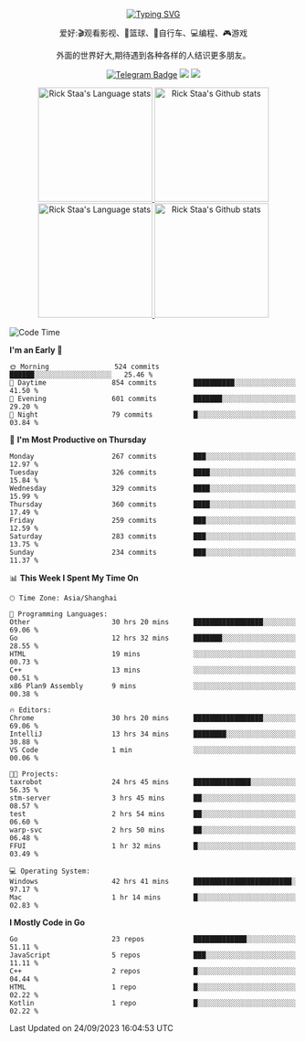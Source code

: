 <div align="center"> 

[![Typing SVG](https://readme-typing-svg.herokuapp.com?size=25&duration=2500&color=eeeeee&vCenter=true&width=200&height=40&lines=Hi+there+%F0%9F%91%8B%F0%9F%8F%BB;I'm+DanBai)](https://git.io/typing-svg)

爱好:🎬观看影视、🏀篮球、🚴自行车、💻编程、🎮游戏

外面的世界好大,期待遇到各种各样的人结识更多朋友。

[![Telegram Badge](https://img.shields.io/badge/-Telegram-blue?style=flat&logo=Telegram&logoColor=white)](https://t.me/danbai9420) 
[![](https://img.shields.io/badge/-Blog-brightgreen?style=flat&logo=Blogger&logoColor=white)](https://p00q.cn)
[![](https://img.shields.io/badge/-Email-red?style=flat&logo=Mail.Ru&logoColor=white)](mailto:danbai@88.com)
</div>

<!-- Light Mode -->
<div align="center"> 
<a href="https://github.com/anuraghazra/github-readme-stats#gh-light-mode-only">
<img height=200 src="https://github-readme-stats.vercel.app/api/top-langs/?username=danbai225&layout=compact&langs_count=10&hide_border=1&role=OWNER,COLLABORATOR#gh-light-mode-only" alt="Rick Staa's Language stats" />
</a>
<a href="https://github.com/anuraghazra/github-readme-stats#gh-light-mode-only">
<img height=200 src="https://github-readme-stats.vercel.app/api?username=danbai225&show_icons=true&count_private=true&line_height=28&hide_border=1&include_all_commits=true&card_width=450&role=OWNER,COLLABORATOR&exclude_repo=github-readme-stats#gh-light-mode-only" alt="Rick Staa's Github stats" />
</a>
</div>

<!-- Dark Mode -->
<div align="center"> 
<a href="https://github.com/anuraghazra/github-readme-stats#gh-dark-mode-only">
<img height=200 src="https://github-readme-stats.vercel.app/api/top-langs/?username=danbai225&layout=compact&langs_count=10&hide_border=1&role=OWNER,COLLABORATOR&theme=github_dark#gh-dark-mode-only" alt="Rick Staa's Language stats" />
</a>
<a href="https://github.com/anuraghazra/github-readme-stats#gh-dark-mode-only">
<img height=200 src="https://github-readme-stats.vercel.app/api?username=danbai225&show_icons=true&count_private=true&line_height=28&hide_border=1&include_all_commits=true&card_width=450&role=OWNER,COLLABORATOR&exclude_repo=github-readme-stats&theme=github_dark#gh-dark-mode-only" alt="Rick Staa's Github stats" />
</a>
</div>

<!--START_SECTION:waka-->
![Code Time](http://img.shields.io/badge/Code%20Time-1%2C164%20hrs%2016%20mins-blue)

**I'm an Early 🐤** 

```text
🌞 Morning                524 commits         ██████░░░░░░░░░░░░░░░░░░░   25.46 % 
🌆 Daytime                854 commits         ██████████░░░░░░░░░░░░░░░   41.50 % 
🌃 Evening                601 commits         ███████░░░░░░░░░░░░░░░░░░   29.20 % 
🌙 Night                  79 commits          █░░░░░░░░░░░░░░░░░░░░░░░░   03.84 % 
```
📅 **I'm Most Productive on Thursday** 

```text
Monday                   267 commits         ███░░░░░░░░░░░░░░░░░░░░░░   12.97 % 
Tuesday                  326 commits         ████░░░░░░░░░░░░░░░░░░░░░   15.84 % 
Wednesday                329 commits         ████░░░░░░░░░░░░░░░░░░░░░   15.99 % 
Thursday                 360 commits         ████░░░░░░░░░░░░░░░░░░░░░   17.49 % 
Friday                   259 commits         ███░░░░░░░░░░░░░░░░░░░░░░   12.59 % 
Saturday                 283 commits         ███░░░░░░░░░░░░░░░░░░░░░░   13.75 % 
Sunday                   234 commits         ███░░░░░░░░░░░░░░░░░░░░░░   11.37 % 
```


📊 **This Week I Spent My Time On** 

```text
🕑︎ Time Zone: Asia/Shanghai

💬 Programming Languages: 
Other                    30 hrs 20 mins      █████████████████░░░░░░░░   69.06 % 
Go                       12 hrs 32 mins      ███████░░░░░░░░░░░░░░░░░░   28.55 % 
HTML                     19 mins             ░░░░░░░░░░░░░░░░░░░░░░░░░   00.73 % 
C++                      13 mins             ░░░░░░░░░░░░░░░░░░░░░░░░░   00.51 % 
x86 Plan9 Assembly       9 mins              ░░░░░░░░░░░░░░░░░░░░░░░░░   00.38 % 

🔥 Editors: 
Chrome                   30 hrs 20 mins      █████████████████░░░░░░░░   69.06 % 
IntelliJ                 13 hrs 34 mins      ████████░░░░░░░░░░░░░░░░░   30.88 % 
VS Code                  1 min               ░░░░░░░░░░░░░░░░░░░░░░░░░   00.06 % 

🐱‍💻 Projects: 
taxrobot                 24 hrs 45 mins      ██████████████░░░░░░░░░░░   56.35 % 
stm-server               3 hrs 45 mins       ██░░░░░░░░░░░░░░░░░░░░░░░   08.57 % 
test                     2 hrs 54 mins       ██░░░░░░░░░░░░░░░░░░░░░░░   06.60 % 
warp-svc                 2 hrs 50 mins       ██░░░░░░░░░░░░░░░░░░░░░░░   06.48 % 
FFUI                     1 hr 32 mins        █░░░░░░░░░░░░░░░░░░░░░░░░   03.49 % 

💻 Operating System: 
Windows                  42 hrs 41 mins      ████████████████████████░   97.17 % 
Mac                      1 hr 14 mins        █░░░░░░░░░░░░░░░░░░░░░░░░   02.83 % 
```

**I Mostly Code in Go** 

```text
Go                       23 repos            █████████████░░░░░░░░░░░░   51.11 % 
JavaScript               5 repos             ███░░░░░░░░░░░░░░░░░░░░░░   11.11 % 
C++                      2 repos             █░░░░░░░░░░░░░░░░░░░░░░░░   04.44 % 
HTML                     1 repo              █░░░░░░░░░░░░░░░░░░░░░░░░   02.22 % 
Kotlin                   1 repo              █░░░░░░░░░░░░░░░░░░░░░░░░   02.22 % 
```




 Last Updated on 24/09/2023 16:04:53 UTC
<!--END_SECTION:waka-->
